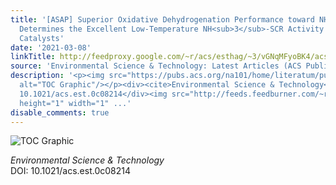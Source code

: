 ```yaml
---
title: '[ASAP] Superior Oxidative Dehydrogenation Performance toward NH<sub>3</sub>
  Determines the Excellent Low-Temperature NH<sub>3</sub>-SCR Activity of Mn-Based
  Catalysts'
date: '2021-03-08'
linkTitle: http://feedproxy.google.com/~r/acs/esthag/~3/vGNqMFyoBK4/acs.est.0c08214
source: 'Environmental Science & Technology: Latest Articles (ACS Publications)'
description: '<p><img src="https://pubs.acs.org/na101/home/literatum/publisher/achs/journals/content/esthag/0/esthag.ahead-of-print/acs.est.0c08214/20210308/images/medium/es0c08214_0009.gif"
  alt="TOC Graphic"/></p><div><cite>Environmental Science & Technology</cite></div><div>DOI:
  10.1021/acs.est.0c08214</div><img src="http://feeds.feedburner.com/~r/acs/esthag/~4/vGNqMFyoBK4"
  height="1" width="1" ...'
disable_comments: true
---
```

<p><img src="https://pubs.acs.org/na101/home/literatum/publisher/achs/journals/content/esthag/0/esthag.ahead-of-print/acs.est.0c08214/20210308/images/medium/es0c08214_0009.gif" alt="TOC Graphic"/></p><div><cite>Environmental Science & Technology</cite></div><div>DOI: 10.1021/acs.est.0c08214</div><img src="http://feeds.feedburner.com/~r/acs/esthag/~4/vGNqMFyoBK4" height="1" width="1" ...